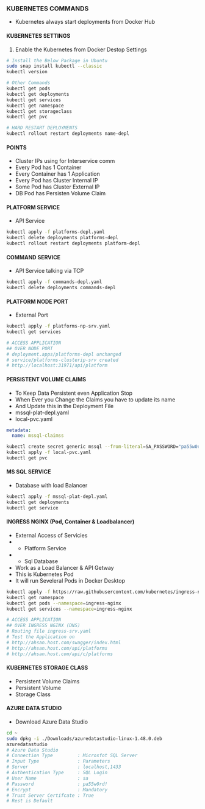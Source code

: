 ### KUBERNETES COMMANDS
- Kubernetes always start deployments from Docker Hub

#### KUBERNETES SETTINGS
1. Enable the Kubernetes from Docker Destop Settings
```bash
# Install the Below Package in Ubuntu
sudo snap install kubectl --classic
kubectl version

# Other Commands
kubectl get pods
kubectl get deployments
kubectl get services
kubectl get namespace
kubectl get storageclass
kubectl get pvc

# HARD RESTART DEPLOYMENTS
kubectl rollout restart deployments name-depl
```
#### POINTS
- Cluster IPs using for Interservice comm
- Every Pod has 1 Container
- Every Container has 1 Application
- Every Pod has Cluster Internal IP
- Some Pod has Cluster External IP
- DB Pod has Persisten Volume Claim


#### PLATFORM SERVICE
- API Service
```bash
kubectl apply -f platforms-depl.yaml
kubectl delete deployments platforms-depl
kubectl rollout restart deployments platform-depl
```

#### COMMAND SERVICE
- API Service talking via TCP
```bash
kubectl apply -f commands-depl.yaml
kubectl delete deployments commands-depl
```

#### PLATFORM NODE PORT
- External Port 
```bash
kubectl apply -f platforms-np-srv.yaml
kubectl get services

# ACCESS APPLICATION
## OVER NODE PORT
# deployment.apps/platforms-depl unchanged
# service/platforms-clusterip-srv created
# http://localhost:31971/api/platform
```

#### PERSISTENT VOLUME CLAIMS
- To Keep Data Persistent even Application Stop
- When Ever you Change the Claims you have to update its name
- And Update this in the Deployment File
- mssql-plat-depl.yaml
- local-pvc.yaml
```yaml
metadata:
  name: mssql-claimss
```
```bash
kubectl create secret generic mssql --from-literal=SA_PASSWORD="pa55w0rd!",
kubectl apply -f local-pvc.yaml
kubectl get pvc
```

#### MS SQL SERVICE 
- Database with load Balancer
```bash
kubectl apply -f mssql-plat-depl.yaml
kubectl get deployments
kubectl get service
```

#### INGRESS NGINX (Pod, Container & Loadbalancer)
- External Access of Servicies
- - Platform Service
- - Sql Database
- Work as a Load Balancer & API Getway
- This is Kubernetes Pod
- It will run Seveleral Pods in Docker Desktop
```bash
kubectl apply -f https://raw.githubusercontent.com/kubernetes/ingress-nginx/controller-v1.10.0/deploy/static/provider/cloud/deploy.yaml
kubectl get namespace
kubectl get pods --namespace=ingress-nginx
kubectl get services --namespace=ingress-nginx

# ACCESS APPLICATION 
## OVER INGRESS NGINX (DNS)
# Routing file ingress-srv.yaml
# Test the Application on 
# http://ahsan.host.com/swagger/index.html
# http://ahsan.host.com/api/platforms
# http://ahsan.host.com/api/c/platforms
```


#### KUBERNETES STORAGE CLASS
- Persistent Volume Claims
- Persistent Volume
- Storage Class

#### AZURE DATA STUDIO
- Download Azure Data Studio
```bash
cd ~
sudo dpkg -i ./Downloads/azuredatastudio-linux-1.48.0.deb
azuredatastudio
# Azure Data Studio
# Connection Type         : Microsfot SQL Server
# Input Type              : Parameters
# Server                  : localhost,1433
# Authentication Type     : SQL Login
# User Name               : sa
# Password                : pa55w0rd!
# Encrypt                 : Mandatory
# Trust Server Certifcate : True
# Rest is Default
```

